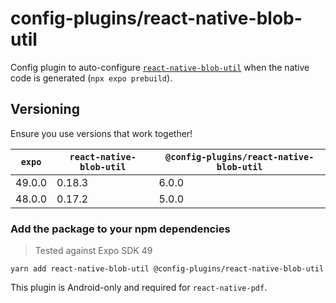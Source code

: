 # config-plugins/react-native-blob-util

Config plugin to auto-configure [`react-native-blob-util`][lib] when the native code is generated (`npx expo prebuild`).

## Versioning

Ensure you use versions that work together!

| `expo` | `react-native-blob-util` | `@config-plugins/react-native-blob-util` |
| ------ | ------------------------ | ---------------------------------------- |
| 49.0.0 | 0.18.3                   | 6.0.0                                    |
| 48.0.0 | 0.17.2                   | 5.0.0                                    |

### Add the package to your npm dependencies

> Tested against Expo SDK 49

```
yarn add react-native-blob-util @config-plugins/react-native-blob-util
```

This plugin is Android-only and required for `react-native-pdf`.

[lib]: https://www.npmjs.com/package/react-native-blob-util
